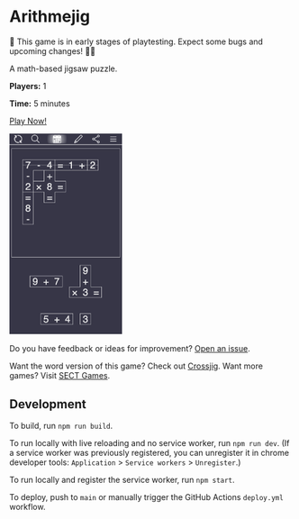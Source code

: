 # Arithmejig

🚧 This game is in early stages of playtesting. Expect some bugs and upcoming changes! 👷‍♀️

A math-based jigsaw puzzle.

**Players:** 1

**Time:** 5 minutes

[Play Now!](https://skedwards88.github.io/arithmejig)

<img src="src/images/screenshots/temp-screenshot.png" alt="game screenshot" width="200"/>

Do you have feedback or ideas for improvement? [Open an issue](https://github.com/skedwards88/arithmejig/issues/new).

Want the word version of this game? Check out [Crossjig](https://crossjig.com). Want more games? Visit [SECT Games](https://skedwards88.github.io/).

## Development

To build, run `npm run build`.

To run locally with live reloading and no service worker, run `npm run dev`. (If a service worker was previously registered, you can unregister it in chrome developer tools: `Application` > `Service workers` > `Unregister`.)

To run locally and register the service worker, run `npm start`.

To deploy, push to `main` or manually trigger the GitHub Actions `deploy.yml` workflow.
